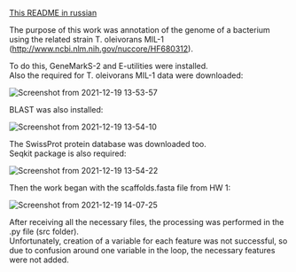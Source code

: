 [This README in russian](README.ru.md)

The purpose of this work was annotation of the genome of a bacterium using the related strain T. oleivorans MIL-1 (http://www.ncbi.nlm.nih.gov/nuccore/HF680312).


To do this, GeneMarkS-2 and E-utilities were installed.  
Also the required for T. oleivorans MIL-1 data were downloaded:

![Screenshot from 2021-12-19 13-53-57](https://user-images.githubusercontent.com/60808642/146672975-a2b3917b-cacc-4442-98bb-6e26363a9c46.png)

BLAST was also installed: 

![Screenshot from 2021-12-19 13-54-10](https://user-images.githubusercontent.com/60808642/146672984-c506ca25-111f-49e3-98ae-24f35820aa8d.png)

The SwissProt protein database was downloaded too.  
Seqkit package is also required:

![Screenshot from 2021-12-19 13-54-22](https://user-images.githubusercontent.com/60808642/146672989-fba50718-9713-4a82-9492-b3a13b24534f.png)

Then the work began with the scaffolds.fasta file from HW 1:

![Screenshot from 2021-12-19 14-07-25](https://user-images.githubusercontent.com/60808642/146673001-b907ddae-d51f-42f3-b45e-5d307be60d47.png)

After receiving all the necessary files, the processing was performed in the .py file (src folder).  
Unfortunately, creation of a variable for each feature was not successful, so due to confusion around one variable in the loop, the necessary features were not added.
